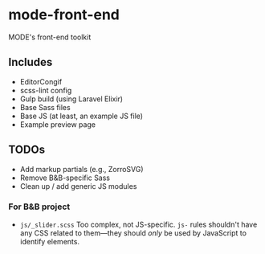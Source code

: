 # mode-front-end

MODE's front-end toolkit

## Includes

- EditorCongif
- scss-lint config
- Gulp build (using Laravel Elixir)
- Base Sass files
- Base JS (at least, an example JS file)
- Example preview page

## TODOs

- Add markup partials (e.g., ZorroSVG)
- Remove B&B-specific Sass
- Clean up / add generic JS modules

### For B&B project

- `js/_slider.scss` Too complex, not JS-specific. `js-` rules shouldn't have
  any CSS related to them—they should *only* be used by JavaScript to identify
  elements.
